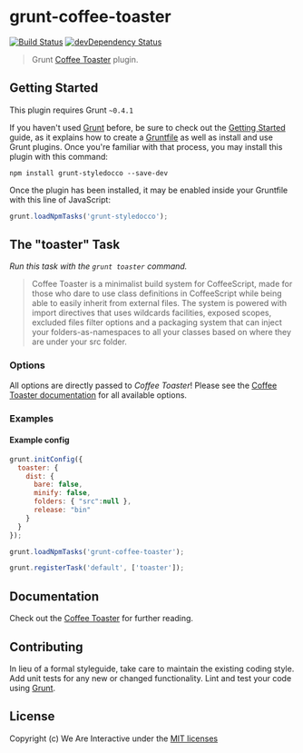 # grunt-coffee-toaster

[![Build Status](https://travis-ci.org/weareinteractive/grunt-coffee-toaster.png?branch=master)](https://travis-ci.org/weareinteractive/grunt-coffee-toaster) [![devDependency Status](https://david-dm.org/weareinteractive/grunt-coffee-toaster/dev-status.png)](https://david-dm.org/weareinteractive/grunt-coffee-toaster#info=devDependencies)

> Grunt [Coffee Toaster](https://github.com/serpentem/coffee-toaster) plugin.

## Getting Started

This plugin requires Grunt `~0.4.1`

If you haven't used [Grunt](http://gruntjs.com/) before, be sure to check out the [Getting Started](http://gruntjs.com/getting-started) guide, as it explains how to create a [Gruntfile](http://gruntjs.com/sample-gruntfile) as well as install and use Grunt plugins. Once you're familiar with that process, you may install this plugin with this command:

```shell
npm install grunt-styledocco --save-dev
```

Once the plugin has been installed, it may be enabled inside your Gruntfile with this line of JavaScript:

```js
grunt.loadNpmTasks('grunt-styledocco');
```

## The "toaster" Task

*Run this task with the `grunt toaster` command.*

> Coffee Toaster is a minimalist build system for CoffeeScript, made for those who dare to use class definitions in CoffeeScript while being able to easily inherit from external files. The system is powered with import directives that uses wildcards facilities, exposed scopes, excluded files filter options and a packaging system that can inject your folders-as-namespaces to all your classes based on where they are under your src folder.

### Options

All options are directly passed to *Coffee Toaster*!
Please see the [Coffee Toaster documentation](https://github.com/serpentem/coffee-toaster) for all available options.

### Examples

#### Example config

```javascript
grunt.initConfig({
  toaster: {
    dist: {
      bare: false,
      minify: false,
      folders: { "src":null },
      release: "bin"
    }
  }
});

grunt.loadNpmTasks('grunt-coffee-toaster');

grunt.registerTask('default', ['toaster']);
```

## Documentation
Check out the [Coffee Toaster](https://github.com/serpentem/coffee-toaster) for further reading.

## Contributing
In lieu of a formal styleguide, take care to maintain the existing coding style. Add unit tests for any new or changed functionality. Lint and test your code using [Grunt](http://gruntjs.com/).

## License
Copyright (c) We Are Interactive under the [MIT licenses](https://github.com/weareinteractive/grunt-coffee-toaster/blob/master/LICENSE)
